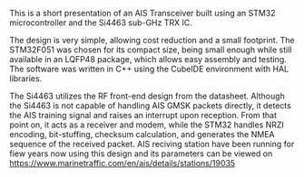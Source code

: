 This is a short presentation of an AIS Transceiver built using an STM32 microcontroller and the Si4463 sub-GHz TRX IC.

The design is very simple, allowing cost reduction and a small footprint.
The STM32F051 was chosen for its compact size, being small enough while still available in an LQFP48 package, which allows easy assembly and testing.
The software was written in C++ using the CubeIDE environment with HAL libraries.

The Si4463 utilizes the RF front-end design from the datasheet. Although the Si4463 is not capable of handling AIS GMSK packets directly, it detects the AIS training signal and raises an interrupt upon reception. From that point on, it acts as a receiver and modem, while the STM32 handles NRZI encoding, bit-stuffing, checksum calculation, and generates the NMEA sequence of the received packet.
AIS reciving station have been running for fiew years now using this design and its parameters can be viewed on https://www.marinetraffic.com/en/ais/details/stations/19035

